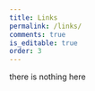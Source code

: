 ```yaml
---
title: Links
permalink: /links/
comments: true
is_editable: true
order: 3
---
```


there is nothing here
